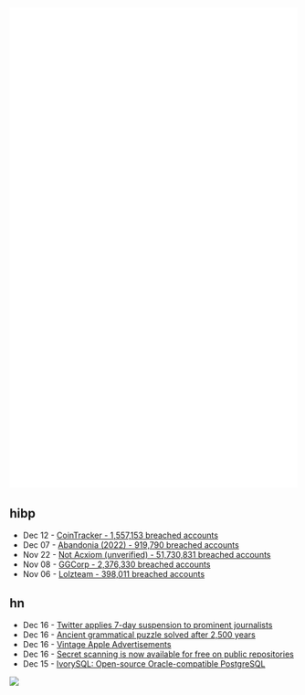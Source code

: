 ![Metrics](https://raw.githubusercontent.com/phixion/phixion/master/metrics.svg)

## hibp

<!--
for https://github.com/phixion/phixion/blob/main/.github/workflows/feeds.yml
-->
<!--START_SECTION:haveibeenpwnd-->
- Dec 12 - [CoinTracker - 1,557,153 breached accounts](https://haveibeenpwned.com/PwnedWebsites#CoinTracker)
- Dec 07 - [Abandonia (2022) - 919,790 breached accounts](https://haveibeenpwned.com/PwnedWebsites#Abandonia2022)
- Nov 22 - [Not Acxiom (unverified) - 51,730,831 breached accounts](https://haveibeenpwned.com/PwnedWebsites#NotAcxiom)
- Nov 08 - [GGCorp - 2,376,330 breached accounts](https://haveibeenpwned.com/PwnedWebsites#GGCorp)
- Nov 06 - [Lolzteam - 398,011 breached accounts](https://haveibeenpwned.com/PwnedWebsites#Lolzteam)
<!--END_SECTION:haveibeenpwnd-->

## hn

<!--
for https://github.com/phixion/phixion/blob/main/.github/workflows/feeds.yml
-->
<!--START_SECTION:hn-->
- Dec 16 - [Twitter applies 7-day suspension to prominent journalists](https://twitter.com/elonmusk/status/1603593201683599360?s=46&t=9UpCrTmScsHkp0vCCATebw)
- Dec 16 - [Ancient grammatical puzzle solved after 2,500 years](https://phys.org/news/2022-12-ancient-grammatical-puzzle-years.html)
- Dec 16 - [Vintage Apple Advertisements](https://www.printmag.com/advertising/making-the-mac-20-vintage-apple-ads/)
- Dec 16 - [Secret scanning is now available for free on public repositories](https://github.blog/changelog/2022-12-15-secret-scanning-is-now-available-for-free-on-public-repositories/)
- Dec 15 - [IvorySQL: Open-source Oracle-compatible PostgreSQL](https://github.com/IvorySQL/IvorySQL)
<!--END_SECTION:hn-->

<!--
for https://yhype.me
-->
![](https://hit.yhype.me/github/profile?user_id=13013670)
